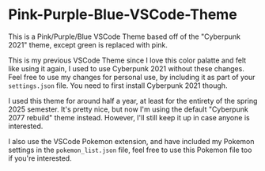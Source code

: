 # Pink-Purple-Blue-VSCode-Theme
This is a Pink/Purple/Blue VSCode Theme based off of the "Cyberpunk 2021" theme, except green is replaced with pink.

This is my previous VSCode Theme since I love this color palatte and felt like using it again, I used to use Cyberpunk 2021 without these changes. Feel free to use my changes for personal use, by including it as part of your `settings.json` file. You need to first install Cyberpunk 2021 though.

I used this theme for around half a year, at least for the entirety of the spring 2025 semester. It's pretty nice, but now I'm using the default "Cyberpunk 2077 rebuild" theme instead. However, I'll still keep it up in case anyone is interested.

I also use the VSCode Pokemon extension, and have included my Pokemon settings in the `pokemon_list.json` file, feel free to use this Pokemon file too if you're interested.
